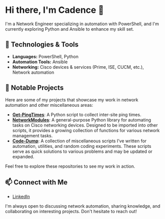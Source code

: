 # Hi there, I'm Cadence 👋

I'm a Network Engineer specializing in automation with PowerShell, and I'm currently exploring Python and Ansible to enhance my skill set.

## 🔧 Technologies & Tools

- **Languages:** PowerShell, Python
- **Automation Tools:** Ansible
- **Networking:** Cisco devices & services (Prime, ISE, CUCM, etc.), Network automation

## 📘 Notable Projects

Here are some of my projects that showcase my work in network automation and other miscellaneous areas:

- [**Get-PingTimes**](https://github.com/cadencejames/Get-PingTimes): A Python script to collect inter-site ping times.
- [**NetworkModules**](https://github.com/cadencejames/NetworkModules): A general-purpose Python library for automating tasks on Cisco networking devices. Designed to be imported into other scripts, it provides a growing collection of functions for various network management tasks.
- [**Code-Dump**](https://github.com/cadencejames/code-dump): A collection of miscellaneous scripts I’ve written for automation, utilities, and random coding experiments. These scripts serve as quick solutions to various problems and may be updated or expanded.

Feel free to explore these repositories to see my work in action.

## 📫 Connect with Me

- [LinkedIn](https://www.linkedin.com/in/cadence-james)

I'm always open to discussing network automation, sharing knowledge, and collaborating on interesting projects. Don't hesitate to reach out!
